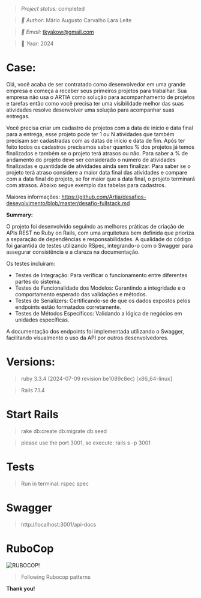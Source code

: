 
> *Project status:* completed

> *:busts_in_silhouette: Author:* Mário Augusto Carvalho Lara Leite


> *:email: Email:* tkyakow@gmail.com

> :date: *Year:* 2024

# Case:

Olá, você acaba de ser contratado como desenvolvedor em uma grande empresa e começa a receber seus primeiros projetos para trabalhar. Sua empresa não usa o ARTIA como solução para acompanhamento de projetos e tarefas então como você precisa ter uma visibilidade melhor das suas atividades resolve desenvolver uma solução para acompanhar suas entregas.

Você precisa criar um cadastro de projetos com a data de início e data final para a entrega, esse projeto pode ter 1 ou N atividades que também precisam ser cadastradas com as datas de início e data de fim. Após ter feito todos os cadastros precisamos saber quantos % dos projetos já temos finalizados e também se o projeto terá atrasos ou não. Para saber a % de andamento do projeto deve ser considerado o número de atividades finalizadas e quantidade de atividades ainda sem finalizar. Para saber se o projeto terá atraso considere a maior data final das atividades e compare com a data final do projeto, se for maior que a data final, o projeto terminará com atrasos. Abaixo segue exemplo das tabelas para cadastros.

Maiores informações: https://github.com/Artia/desafios-desevolvimento/blob/master/desafio-fullstack.md

**Summary:**

O projeto foi desenvolvido seguindo as melhores práticas de criação de APIs REST no Ruby on Rails, com uma arquitetura bem definida que prioriza a separação de dependências e responsabilidades. A qualidade do código foi garantida de testes utilizando RSpec, integrando-o com o Swagger para assegurar consistência e a clareza na documentação.

Os testes incluíram:

 - Testes de Integração: Para verificar o funcionamento entre diferentes partes do sistema.
  - Testes de Funcionalidade dos Modelos: Garantindo a integridade e o comportamento esperado das validações e métodos.
  - Testes de Serializers: Certificando-se de que os dados expostos pelos endpoints estão formatados corretamente.
  - Testes de Métodos Específicos: Validando a lógica de negócios em  unidades específicas.

A documentação dos endpoints foi implementada utilizando o Swagger, facilitando visualmente o uso da API por outros desenvolvedores.

# Versions:

> ruby 3.3.4 (2024-07-09 revision be1089c8ec) [x86_64-linux]

> Rails 7.1.4

# Start Rails

> rake db:create db:migrate db:seed

> please use the port 3001, so execute: rails s -p 3001

# Tests

> Run in terminal: rspec spec

# Swagger

> http://localhost:3001/api-docs

# RuboCop

![RUBOCOP!](https://encrypted-tbn0.gstatic.com/images?q=tbn:ANd9GcTvMSFQaCKg10EWCRxKz6sQWiTpHbiMdqjbGA&usqp=CAU)

> Following Rubocop patterns

**Thank you!**